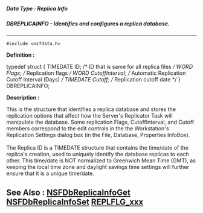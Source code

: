 ##### Data Type : Replica Info
##### DBREPLICAINFO - Identifies and configures a replica database.
---
```
#include <nsfdata.h>
```

**Definition :**

typedef struct {
   TIMEDATE ID;      /* ID that is same for all replica files */
   WORD     Flags;   /* Replication flags */
   WORD     CutoffInterval; /* Automatic Replication Cutoff
                        Interval (Days) */
   TIMEDATE Cutoff;  /* Replication cutoff date */
} DBREPLICAINFO;

**Description :**

This is the structure that identifies a replica database and stores the replication options that affect how the Server's Replicator Task will manipulate the database.  Some replication Flags, CutoffInterval, and Cutoff members correspond to the edit controls in the the Workstation's Replication Settings dialog box (in the File, Database, Properties InfoBox).<br>
<br>
The Replica ID is a TIMEDATE structure that contains the time/date of the replica's creation, used to uniquely identify the database replicas to each other.  This time/date is NOT normalized to Greenwich Mean Time (GMT), as keeping the local time zone and daylight savings time settings will further ensure that it is a unique time/date.


**See Also :**
[NSFDbReplicaInfoGet](/domino-c-api-docs/reference/Func/NSFDbReplicaInfoGet)
[NSFDbReplicaInfoSet](/domino-c-api-docs/reference/Func/NSFDbReplicaInfoSet)
[REPLFLG_xxx](/domino-c-api-docs/reference/Symb/REPLFLG_xxx)
---

